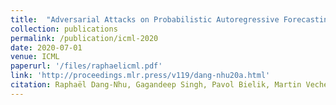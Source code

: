 ```yaml
---
title:  "Adversarial Attacks on Probabilistic Autoregressive Forecasting Models"
collection: publications
permalink: /publication/icml-2020
date: 2020-07-01
venue: ICML
paperurl: '/files/raphaelicml.pdf'
link: 'http://proceedings.mlr.press/v119/dang-nhu20a.html'
citation: Raphaël Dang-Nhu, Gagandeep Singh, Pavol Bielik, Martin Vechev
---
```


